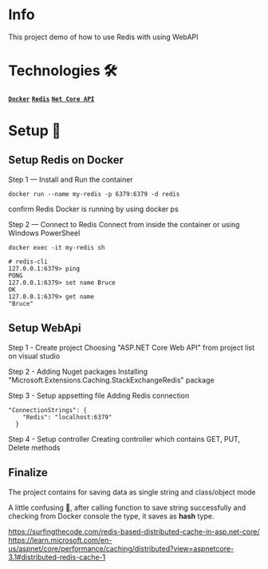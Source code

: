 # Info
This project demo of how to use Redis with using WebAPI

# Technologies 🛠️

**[`Docker`](https://www.docker.com/)**
**[`Redis`](https://redis.com/)**
**[`Net Core API`](https://learn.microsoft.com/en-us/aspnet/core/tutorials/first-web-api?view=aspnetcore-6.0&tabs=visual-studio)**

# Setup 🚀

## Setup Redis on Docker
Step 1 — Install and Run the container
```
docker run --name my-redis -p 6379:6379 -d redis
```
confirm Redis Docker is running by using docker ps

Step 2 — Connect to Redis 
Connect from inside the container or using Windows PowerSheel
```
docker exec -it my-redis sh
```

```
# redis-cli
127.0.0.1:6379> ping
PONG
127.0.0.1:6379> set name Bruce
OK
127.0.0.1:6379> get name
"Bruce"
```

## Setup WebApi
Step 1 - Create project
Choosing "ASP.NET Core Web API" from project list on visual studio

Step 2 - Adding Nuget packages
Installing "Microsoft.Extensions.Caching.StackExchangeRedis" package

Step 3 - Setup appsetting file
Adding Redis connection 
```
"ConnectionStrings": {
    "Redis": "localhost:6379"
  }
```
Step 4 - Setup controller
Creating controller which contains GET, PUT, Delete methods

## Finalize
The project contains for saving data as single string and class/object mode

A little confusing 🤪, after calling function to save string successfully and checking from Docker console the type, it saves as **hash** type.

https://surfingthecode.com/redis-based-distributed-cache-in-asp.net-core/
https://learn.microsoft.com/en-us/aspnet/core/performance/caching/distributed?view=aspnetcore-3.1#distributed-redis-cache-1






